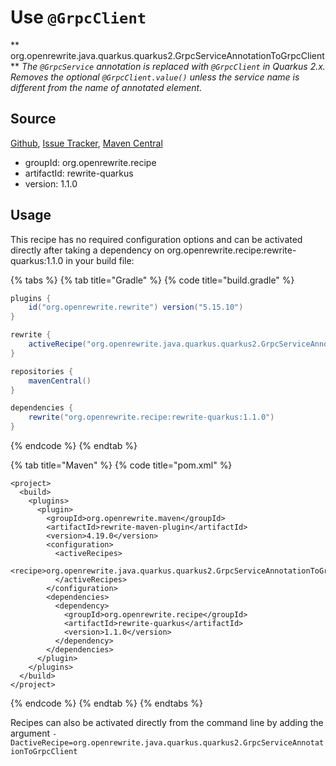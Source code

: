 # Use `@GrpcClient`

** org.openrewrite.java.quarkus.quarkus2.GrpcServiceAnnotationToGrpcClient**
_The `@GrpcService` annotation is replaced with `@GrpcClient` in Quarkus 2.x. Removes the optional `@GrpcClient.value()` unless the service name is different from the name of annotated element._

## Source

[Github](https://github.com/openrewrite/rewrite-quarkus), [Issue Tracker](https://github.com/openrewrite/rewrite-quarkus/issues), [Maven Central](https://search.maven.org/artifact/org.openrewrite.recipe/rewrite-quarkus/1.1.0/jar)

* groupId: org.openrewrite.recipe
* artifactId: rewrite-quarkus
* version: 1.1.0


## Usage

This recipe has no required configuration options and can be activated directly after taking a dependency on org.openrewrite.recipe:rewrite-quarkus:1.1.0 in your build file:

{% tabs %}
{% tab title="Gradle" %}
{% code title="build.gradle" %}
```groovy
plugins {
    id("org.openrewrite.rewrite") version("5.15.10")
}

rewrite {
    activeRecipe("org.openrewrite.java.quarkus.quarkus2.GrpcServiceAnnotationToGrpcClient")
}

repositories {
    mavenCentral()
}

dependencies {
    rewrite("org.openrewrite.recipe:rewrite-quarkus:1.1.0")
}
```
{% endcode %}
{% endtab %}

{% tab title="Maven" %}
{% code title="pom.xml" %}
```markup
<project>
  <build>
    <plugins>
      <plugin>
        <groupId>org.openrewrite.maven</groupId>
        <artifactId>rewrite-maven-plugin</artifactId>
        <version>4.19.0</version>
        <configuration>
          <activeRecipes>
            <recipe>org.openrewrite.java.quarkus.quarkus2.GrpcServiceAnnotationToGrpcClient</recipe>
          </activeRecipes>
        </configuration>
        <dependencies>
          <dependency>
            <groupId>org.openrewrite.recipe</groupId>
            <artifactId>rewrite-quarkus</artifactId>
            <version>1.1.0</version>
          </dependency>
        </dependencies>
      </plugin>
    </plugins>
  </build>
</project>
```
{% endcode %}
{% endtab %}
{% endtabs %}

Recipes can also be activated directly from the command line by adding the argument `-DactiveRecipe=org.openrewrite.java.quarkus.quarkus2.GrpcServiceAnnotationToGrpcClient`
